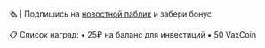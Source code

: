 🗞 | Подпишись на [новостной паблик](https://t.me/vaxinvest) и забери бонус

📋 Список наград:
▪️ 25₽ на баланс для инвестиций
▪️ 50 VaxCoin